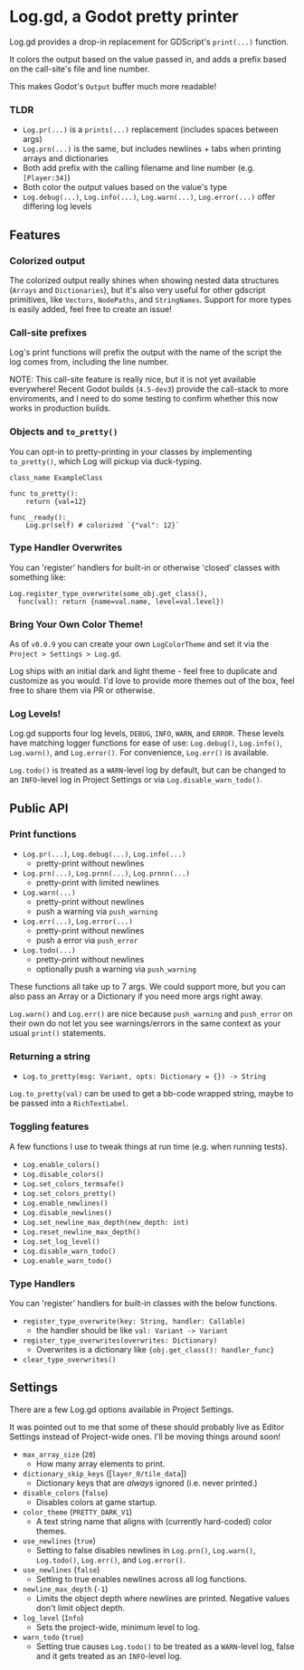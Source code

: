 # Log.gd, a Godot pretty printer

Log.gd provides a drop-in replacement for GDScript's `print(...)` function.

It colors the output based on the value passed in, and adds a prefix based on
the call-site's file and line number.

This makes Godot's `Output` buffer much more readable!

### TLDR

- `Log.pr(...)` is a `prints(...)` replacement (includes spaces between args)
- `Log.prn(...)` is the same, but includes newlines + tabs when printing arrays
  and dictionaries
- Both add prefix with the calling filename and line number (e.g. `[Player:34]`)
- Both color the output values based on the value's type
- `Log.debug(...)`, `Log.info(...)`, `Log.warn(...)`, `Log.error(...)` offer differing log levels

## Features

### Colorized output

The colorized output really shines when showing nested data structures (`Arrays`
and `Dictionaries`), but it's also very useful for other gdscript primitives,
like `Vectors`, `NodePaths`, and `StringNames`. Support for more types is easily
added, feel free to create an issue!

### Call-site prefixes

Log's print functions will prefix the output with the name of the script the log
comes from, including the line number.

NOTE: This call-site feature is really nice, but it is not yet available
everywhere! Recent Godot builds (`4.5-dev3`) provide the call-stack to more
enviroments, and I need to do some testing to confirm whether this now works in
production builds.

### Objects and `to_pretty()`

You can opt-in to pretty-printing in your classes by implementing
`to_pretty()`, which Log will pickup via duck-typing.

```gdscript
class_name ExampleClass

func to_pretty():
    return {val=12}

func _ready():_
    Log.pr(self) # colorized `{"val": 12}`
```

### Type Handler Overwrites

You can 'register' handlers for built-in or otherwise 'closed' classes with
something like:

``` gdscript
Log.register_type_overwrite(some_obj.get_class(),
  func(val): return {name=val.name, level=val.level})
```

### Bring Your Own Color Theme!

As of `v0.0.9` you can create your own `LogColorTheme` and set it via the
`Project > Settings > Log.gd`.

Log ships with an initial dark and light theme - feel free to duplicate and
customize as you would. I'd love to provide more themes out of the box, feel
free to share them via PR or otherwise.

### Log Levels!

Log.gd supports four log levels, `DEBUG`, `INFO`, `WARN`, and `ERROR`.  These levels have
matching logger functions for ease of use: `Log.debug()`, `Log.info()`, `Log.warn()`, and
`Log.error()`.  For convenience, `Log.err()` is available.

`Log.todo()` is treated as a `WARN`-level log by default, but can be changed to
an `INFO`-level log in Project Settings or via `Log.disable_warn_todo()`.

## Public API

### Print functions

- `Log.pr(...)`, `Log.debug(...)`, `Log.info(...)`
  - pretty-print without newlines
- `Log.prn(...)`, `Log.prnn(...)`, `Log.prnnn(...)`
  - pretty-print with limited newlines
- `Log.warn(...)`
  - pretty-print without newlines
  - push a warning via `push_warning`
- `Log.err(...)`, `Log.error(...)`
  - pretty-print without newlines
  - push a error via `push_error`
- `Log.todo(...)`
  - pretty-print without newlines
  - optionally push a warning via `push_warning`

These functions all take up to 7 args.
We could support more, but you can also pass an Array or a Dictionary if you
need more args right away.

`Log.warn()` and `Log.err()` are nice because `push_warning` and `push_error` on
their own do not let you see warnings/errors in the same context as your usual
`print()` statements.

### Returning a string

- `Log.to_pretty(msg: Variant, opts: Dictionary = {}) -> String`

`Log.to_pretty(val)` can be used to get a bb-code wrapped string, maybe to be
passed into a `RichTextLabel`.

### Toggling features

A few functions I use to tweak things at run time (e.g. when running tests).

- `Log.enable_colors()`
- `Log.disable_colors()`
- `Log.set_colors_termsafe()`
- `Log.set_colors_pretty()`
- `Log.enable_newlines()`
- `Log.disable_newlines()`
- `Log.set_newline_max_depth(new_depth: int)`
- `Log.reset_newline_max_depth()`
- `Log.set_log_level()`
- `Log.disable_warn_todo()`
- `Log.enable_warn_todo()`

### Type Handlers

You can 'register' handlers for built-in classes with the below functions.

- `register_type_overwrite(key: String, handler: Callable)`
  - the handler should be like `val: Variant -> Variant`
- `register_type_overwrites(overwrites: Dictionary)`
  - Overwrites is a dictionary like `{obj.get_class(): handler_func}`
- `clear_type_overwrites()`

## Settings

There are a few Log.gd options available in Project Settings.

It was pointed out to me that some of these should probably live as Editor
Settings instead of Project-wide ones. I'll be moving things around soon!

- `max_array_size` (`20`)
  - How many array elements to print.
- `dictionary_skip_keys` ([`layer_0/tile_data`])
  - Dictionary keys that are _always_ ignored (i.e. never printed.)
- `disable_colors` (`false`)
  - Disables colors at game startup.
- `color_theme` (`PRETTY_DARK_V1`)
  - A text string name that aligns with (currently hard-coded) color themes.
- `use_newlines` (`true`)
  - Setting to false disables newlines in `Log.prn()`, `Log.warn()`,
  `Log.todo()`, `Log.err()`, and `Log.error()`.
- `use_newlines` (`false`)
  - Setting to true enables newlines across all log functions.
- `newline_max_depth` (`-1`)
  - Limits the object depth where newlines are printed.  Negative values don't
  limit object depth.
- `log_level` (`Info`)
  - Sets the project-wide, minimum level to log.
- `warn_todo` (`true`)
  - Setting true causes `Log.todo()` to be treated as a `WARN`-level log, false
  and it gets treated as an `INFO`-level log.

